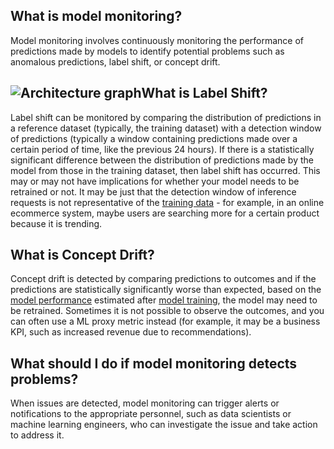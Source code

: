 **What is model monitoring?**
-----------------------------

Model monitoring involves continuously monitoring the performance of predictions made by models to identify potential problems such as anomalous predictions, label shift, or concept drift.

![Architecture graph](https://assets.website-files.com/618399cd49d125734c8dec95/64366b921f47efc565f0fa6b_qpq4SzYMGBII0EzcJufkXCjENZVGnmkbWgR52_u0bR1kFueSA-Ytfif-s62pGbmK2upHpJ3pq80NcxvdJBIQgAyImRxNE6lKZ9uKmzIGmCe8anWnYZBS5E1dyvZUZ9ZVyDyTEKem2NIkQRvimtLhPg.png)**What is Label Shift?**
------------------------

Label shift can be monitored by comparing the distribution of predictions in a reference dataset (typically, the training dataset) with a detection window of predictions (typically a window containing predictions made over a certain period of time, like the previous 24 hours). If there is a statistically significant difference between the distribution of predictions made by the model from those in the training dataset, then label shift has occurred. This may or may not have implications for whether your model needs to be retrained or not. It may be just that the detection window of inference requests is not representative of the [training data](https://www.hopsworks.ai/dictionary/training-data) - for example, in an online ecommerce system, maybe users are searching more for a certain product because it is trending.

**What is Concept Drift?**
--------------------------

Concept drift is detected by comparing predictions to outcomes and if the predictions are statistically significantly worse than expected, based on the [model performance](http://www.hopsworks.ai/dictionary/model-performance) estimated after [model training](http://www.hopsworks.ai/dictionary/model-training), the model may need to be retrained. Sometimes it is not possible to observe the outcomes, and you can often use a ML proxy metric instead (for example, it may be a business KPI, such as increased revenue due to recommendations).

**What should I do if model monitoring detects problems?**
----------------------------------------------------------

When issues are detected, model monitoring can trigger alerts or notifications to the appropriate personnel, such as data scientists or machine learning engineers, who can investigate the issue and take action to address it. 

